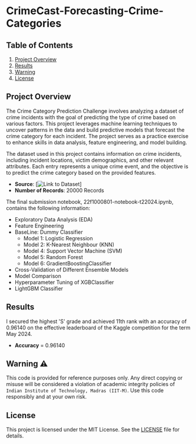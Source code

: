 # CrimeCast-Forecasting-Crime-Categories

## Table of Contents
1. [Project Overview](#project-overview)
2. [Results](#results)
3. [Warning](#warning)
4. [License](#license)

## Project Overview
The Crime Category Prediction Challenge involves analyzing a dataset of crime incidents with the goal of predicting the type of crime based on various factors. This project leverages machine learning techniques to uncover patterns in the data and build predictive models that forecast the crime category for each incident. The project serves as a practice exercise to enhance skills in data analysis, feature engineering, and model building.

The dataset used in this project contains information on crime incidents, including incident locations, victim demographics, and other relevant attributes. Each entry represents a unique crime event, and the objective is to predict the crime category based on the provided features.

- **Source**: [![Link to Dataset](https://www.kaggle.com/competitions/crime-cast-forecasting-crime-categories/data)] 
- **Number of Records**: 20000 Records

The final submission notebook, 22f1000801-notebook-t22024.ipynb, contains the following information:

- Exploratory Data Analysis (EDA)
- Feature Engineering
- BaseLine: Dummy Classifier
  - Model 1: Logistic Regression
  - Model 2: K-Nearest Neighbour (KNN)
  - Model 4: Support Vector Machine (SVM)
  - Model 5: Random Forest
  - Model 6: GradientBoostingClassifier
- Cross-Validation of Different Ensemble Models
- Model Comparison
- Hyperparameter Tuning of XGBClassifier
- LightGBM Classifier
  
  
## Results
I secured the highest 'S' grade and achieved 11th rank with an accuracy of 0.96140 on the effective leaderboard of the Kaggle competition for the term May 2024.
- **Accuracy** = 0.96140

## Warning  ⚠️ 
This code is provided for reference purposes only. Any direct copying or misuse will be considered a violation of academic integrity policies of `Indian Institute of Technology, Madras (IIT-M)`. Use this code responsibly and at your own risk.

## License
This project is licensed under the MIT License. See the [LICENSE](LICENSE) file for details.


